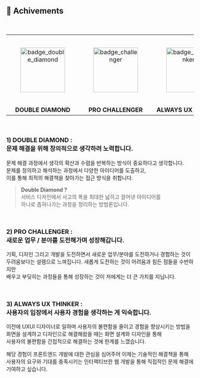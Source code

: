 ## 🚀 Achivements <br />

<br />

<table align="center">
 <tr>
    <td width="200" height="190" align="center">
      <img src="https://github.com/doitchuu/doitchuu/assets/43771772/502059c2-124d-49e4-bc69-2a83d9a0c0c1" width="120" style="margin: 30px;" alt="badge_double_diamond"/>
    </td>
    <td width="200" height="190" align="center">
      <img src="https://github.com/doitchuu/doitchuu/assets/43771772/ef4043a9-b5a4-48b1-ad16-2f39cbae1994" width="120" style="margin: 30px;" alt="badge_challenger"/>
    </td>
    <td width="200" height="190" align="center">
      <img src="https://github.com/doitchuu/doitchuu/assets/43771772/b82a519f-1de4-4e8f-b39e-4c3a6cc6e8aa" width="120" style="margin: 30px;" alt="badge_ux_thinker"/>
    </td>
 </tr>
 <tr>
    <td align="center">
     <b> DOUBLE DIAMOND</b>
    </td>
    <td align="center">
      <b> PRO CHALLENGER</b></a>
    </td>
    <td align="center">
      <b> ALWAYS UX THINKER</b></a>
    </td>
 </tr>
</table>


<br />

### 1) DOUBLE DIAMOND : <br />문제 해결을 위해 창의적으로 생각하려 노력합니다.

문제 해결 과정에서 생각의 확산과 수렴을 반복하는 방식이 중요하다고 생각합니다.<br />
문제를 정의하고 해석하는 과정에서 다양한 아이디어를 도출하고,<br />
이를 통해 최적의 해결책을 찾아가는 접근 방식을 취합니다.<br />

> **Double Diamond ?**<br />
> 서비스 디자인에서 사고의 폭을 최대한 넓히고 끌어낸 아이디어를<br />하나로 좁혀나가는 과정을 정리하는 방법론입니다.

<br />

### 2) PRO CHALLENGER : <br />새로운 업무 / 분야를 도전해가며 성장해갑니다.

기획, 디자인 그리고 개발을 도전하면서 새로운 업무/분야를 도전하거나 경험하는 것이<br />
두려움보다는 설렘으로 느껴집니다. 새롭게 도전하는 것이 어려움과 힘든 점들을 수반하지만<br />
배우고 부딪히는 과정들을 통해 성장하는 것이 저에게는 더 큰 가치를 지닙니다.

<br />

### 3) ALWAYS UX THINKER : <br />사용자의 입장에서 사용자 경험을 생각하는 게 익숙합니다.

이전에 UXUI 디자이너로 일하며 사용자의 불편함을 줄이고 경험을 향상시키는 방법을<br />
화면을 설계하고 디자인으로 해결해왔을 때는 화면 설계와 디자인을 통해<br />
사용자의 불편함을 간접적으로 해결하는 것에 한계를 느꼈습니다.

해당 경험이 프론트엔드 개발에 대한 관심을 심어주어 이제는 기술적인 해결책을 통해<br />
사용자의 요구와 기대를 충족시키는 인터랙티브한 웹 개발을 통해 직접적인 문제 해결에 기여하고 싶습니다.

<br />

